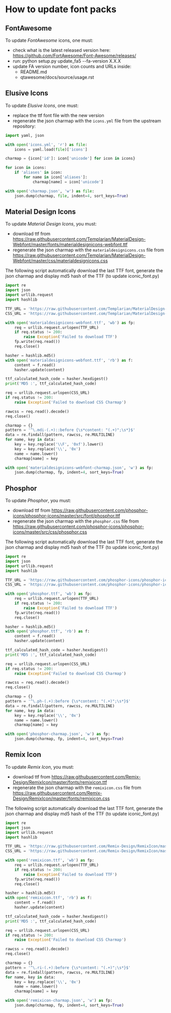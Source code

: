 # How to update font packs

## FontAwesome

To update _FontAwesome_ icons, one must:

- check what is the latest released version here: https://github.com/FortAwesome/Font-Awesome/releases/
- run: python setup.py update_fa5 --fa-version X.X.X
- update FA version number, icon counts and URLs inside:
  - README.md
  - qtawesome/docs/source/usage.rst

## Elusive Icons

To update _Elusive Icons_, one must:

- replace the ttf font file with the new version
- regenerate the json charmap with the `icons.yml` file from the upstream repository:

```Python
import yaml, json

with open('icons.yml', 'r') as file:
    icons = yaml.load(file)['icons']

charmap = {icon['id']: icon['unicode'] for icon in icons}

for icon in icons:
    if 'aliases' in icon:
        for name in icon['aliases']:
            charmap[name] = icon['unicode']

with open('charmap.json', 'w') as file:
    json.dump(charmap, file, indent=4, sort_keys=True)
```

## Material Design Icons

To update _Material Design Icons_, you must:

- download ttf from <https://raw.githubusercontent.com/Templarian/MaterialDesign-Webfont/master/fonts/materialdesignicons-webfont.ttf>
- regenerate the json charmap with the `materialdesignicons.css` file from <https://raw.githubusercontent.com/Templarian/MaterialDesign-Webfont/master/css/materialdesignicons.css>

The following script automatically download the last TTF font, generate the json charmap and display md5 hash of the TTF (to update iconic_font.py)

```Python
import re
import json
import urllib.request
import hashlib

TTF_URL = 'https://raw.githubusercontent.com/Templarian/MaterialDesign-Webfont/master/fonts/materialdesignicons-webfont.ttf'
CSS_URL = 'https://raw.githubusercontent.com/Templarian/MaterialDesign-Webfont/master/css/materialdesignicons.css'

with open('materialdesignicons-webfont.ttf', 'wb') as fp:
    req = urllib.request.urlopen(TTF_URL)
    if req.status != 200:
        raise Exception('Failed to download TTF')
    fp.write(req.read())
    req.close()

hasher = hashlib.md5()
with open('materialdesignicons-webfont.ttf', 'rb') as f:
    content = f.read()
    hasher.update(content)

ttf_calculated_hash_code = hasher.hexdigest()
print('MD5 :', ttf_calculated_hash_code)

req = urllib.request.urlopen(CSS_URL)
if req.status != 200:
    raise Exception('Failed to download CSS Charmap')

rawcss = req.read().decode()
req.close()

charmap = {}
pattern = '^\.mdi-(.+)::before {\s*content: "(.+)";\s*}$'
data = re.findall(pattern, rawcss, re.MULTILINE)
for name, key in data:
    key = key.replace('\\F', '0xf').lower()
    key = key.replace('\\', '0x')
    name = name.lower()
    charmap[name] = key

with open('materialdesignicons-webfont-charmap.json', 'w') as fp:
    json.dump(charmap, fp, indent=4, sort_keys=True)

```

## Phosphor

To update _Phosphor_, you must:

- download ttf from <https://raw.githubusercontent.com/phosphor-icons/phosphor-icons/master/src/font/phosphor.ttf>
- regenerate the json charmap with the `phosphor.css` file from <https://raw.githubusercontent.com/phosphor-icons/phosphor-icons/master/src/css/phosphor.css>

The following script automatically download the last TTF font, generate the json charmap and display md5 hash of the TTF (to update iconic_font.py)

```Python
import re
import json
import urllib.request
import hashlib

TTF_URL = 'https://raw.githubusercontent.com/phosphor-icons/phosphor-icons/master/src/font/phosphor.ttf'
CSS_URL = 'https://raw.githubusercontent.com/phosphor-icons/phosphor-icons/master/src/css/phosphor.css'

with open('phosphor.ttf', 'wb') as fp:
    req = urllib.request.urlopen(TTF_URL)
    if req.status != 200:
        raise Exception('Failed to download TTF')
    fp.write(req.read())
    req.close()

hasher = hashlib.md5()
with open('phosphor.ttf', 'rb') as f:
    content = f.read()
    hasher.update(content)

ttf_calculated_hash_code = hasher.hexdigest()
print('MD5 :', ttf_calculated_hash_code)

req = urllib.request.urlopen(CSS_URL)
if req.status != 200:
    raise Exception('Failed to download CSS Charmap')

rawcss = req.read().decode()
req.close()

charmap = {}
pattern = '^\.ph-(.+):before {\s*content: "(.+)";\s*}$'
data = re.findall(pattern, rawcss, re.MULTILINE)
for name, key in data:
    key = key.replace('\\', '0x')
    name = name.lower()
    charmap[name] = key

with open('phosphor-charmap.json', 'w') as fp:
    json.dump(charmap, fp, indent=4, sort_keys=True)

```

## Remix Icon

To update _Remix Icon_, you must:

- download ttf from <https://raw.githubusercontent.com/Remix-Design/RemixIcon/master/fonts/remixicon.ttf>
- regenerate the json charmap with the `remixicon.css` file from <https://raw.githubusercontent.com/Remix-Design/RemixIcon/master/fonts/remixicon.css>

The following script automatically download the last TTF font, generate the json charmap and display md5 hash of the TTF (to update iconic_font.py)

```Python
import re
import json
import urllib.request
import hashlib

TTF_URL = 'https://raw.githubusercontent.com/Remix-Design/RemixIcon/master/fonts/remixicon.ttf'
CSS_URL = 'https://raw.githubusercontent.com/Remix-Design/RemixIcon/master/fonts/remixicon.css'

with open('remixicon.ttf', 'wb') as fp:
    req = urllib.request.urlopen(TTF_URL)
    if req.status != 200:
        raise Exception('Failed to download TTF')
    fp.write(req.read())
    req.close()

hasher = hashlib.md5()
with open('remixicon.ttf', 'rb') as f:
    content = f.read()
    hasher.update(content)

ttf_calculated_hash_code = hasher.hexdigest()
print('MD5 :', ttf_calculated_hash_code)

req = urllib.request.urlopen(CSS_URL)
if req.status != 200:
    raise Exception('Failed to download CSS Charmap')

rawcss = req.read().decode()
req.close()

charmap = {}
pattern = '^\.ri-(.+):before {\s*content: "(.+)";\s*}$'
data = re.findall(pattern, rawcss, re.MULTILINE)
for name, key in data:
    key = key.replace('\\', '0x')
    name = name.lower()
    charmap[name] = key

with open('remixicon-charmap.json', 'w') as fp:
    json.dump(charmap, fp, indent=4, sort_keys=True)

```
